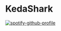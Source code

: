 # KedaShark

[![spotify-github-profile](https://spotify-github-profile.kittinanx.com/api/view?uid=313pk5tttbjihs43gwibjqr5f224&cover_image=true&theme=novatorem&show_offline=false&background_color=22315e&interchange=false&bar_color=6c1e35&bar_color_cover=false)](https://github.com/kittinan/spotify-github-profile)
